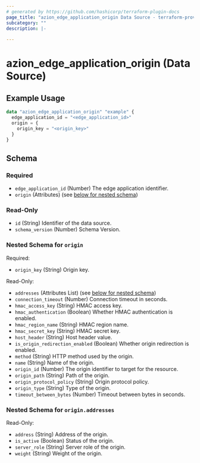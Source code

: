 ```yaml
---
# generated by https://github.com/hashicorp/terraform-plugin-docs
page_title: "azion_edge_application_origin Data Source - terraform-provider-azion"
subcategory: ""
description: |-
  
---
```


# azion_edge_application_origin (Data Source)



## Example Usage

```terraform
data "azion_edge_application_origin" "example" {
  edge_application_id = "<edge_application_id>"
  origin = {
    origin_key = "<origin_key>"
  }
}
```

<!-- schema generated by tfplugindocs -->
## Schema

### Required

- `edge_application_id` (Number) The edge application identifier.
- `origin` (Attributes) (see [below for nested schema](#nestedatt--origin))

### Read-Only

- `id` (String) Identifier of the data source.
- `schema_version` (Number) Schema Version.

<a id="nestedatt--origin"></a>
### Nested Schema for `origin`

Required:

- `origin_key` (String) Origin key.

Read-Only:

- `addresses` (Attributes List) (see [below for nested schema](#nestedatt--origin--addresses))
- `connection_timeout` (Number) Connection timeout in seconds.
- `hmac_access_key` (String) HMAC access key.
- `hmac_authentication` (Boolean) Whether HMAC authentication is enabled.
- `hmac_region_name` (String) HMAC region name.
- `hmac_secret_key` (String) HMAC secret key.
- `host_header` (String) Host header value.
- `is_origin_redirection_enabled` (Boolean) Whether origin redirection is enabled.
- `method` (String) HTTP method used by the origin.
- `name` (String) Name of the origin.
- `origin_id` (Number) The origin identifier to target for the resource.
- `origin_path` (String) Path of the origin.
- `origin_protocol_policy` (String) Origin protocol policy.
- `origin_type` (String) Type of the origin.
- `timeout_between_bytes` (Number) Timeout between bytes in seconds.

<a id="nestedatt--origin--addresses"></a>
### Nested Schema for `origin.addresses`

Read-Only:

- `address` (String) Address of the origin.
- `is_active` (Boolean) Status of the origin.
- `server_role` (String) Server role of the origin.
- `weight` (String) Weight of the origin.


